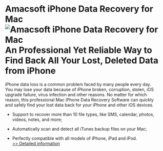 # Amacsoft iPhone Data Recovery for Mac<br />![Amacsoft iPhone Data Recovery for Mac](https://mycommerce.akamaized.net/api/pimages/P300924614/BIG/300924614.JPG)<br />An Professional Yet Reliable Way to Find Back All Your Lost, Deleted Data from iPhone

iPhone data loss is a common problem faced by many people every day. You may lose your data because of iPhone broken, corruption, stolen, iOS upgrade failure, virus infection and other reasons. No matter for which reason, this professional Mac iPhone Data Recovery Software can quickly and safely find your lost data back for your iPhone and other iOS devices.

* Support to recover more than 10 file types, like SMS, calendar, photos, videos, notes, and more;

* Automatically scan and detect all iTunes backup files on your Mac;

* Perfectly compatible with all models of iPhone, iPad and iPod.<br />[>> Detailed information](https://secure.shareit.com/shareit/product.html?productid=300924614&affiliateid=200057808)